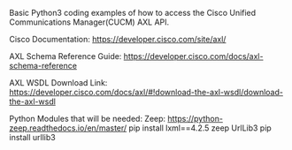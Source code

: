 Basic Python3 coding examples of how to access the Cisco Unified Communications Manager(CUCM) AXL API.

Cisco Documentation:
https://developer.cisco.com/site/axl/

AXL Schema Reference Guide:
https://developer.cisco.com/docs/axl-schema-reference

AXL WSDL Download Link:
https://developer.cisco.com/docs/axl/#!download-the-axl-wsdl/download-the-axl-wsdl

Python Modules that will be needed:
	Zeep:
		https://python-zeep.readthedocs.io/en/master/
		pip install lxml==4.2.5 zeep
	UrlLib3
		pip install urllib3